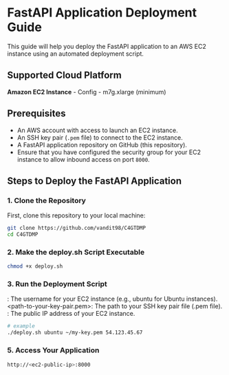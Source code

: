 # FastAPI Application Deployment Guide

This guide will help you deploy the FastAPI application to an AWS EC2 instance using an automated deployment script.

## Supported Cloud Platform
**Amazon EC2 Instance** - Config - m7g.xlarge (minimum)

## Prerequisites

- An AWS account with access to launch an EC2 instance.
- An SSH key pair (`.pem` file) to connect to the EC2 instance.
- A FastAPI application repository on GitHub (this repository).
- Ensure that you have configured the security group for your EC2 instance to allow inbound access on port `8000`.

## Steps to Deploy the FastAPI Application

### 1. Clone the Repository

First, clone this repository to your local machine:

```bash
git clone https://github.com/vandit98/C4GTDMP
cd C4GTDMP
```

### 2. Make the deploy.sh Script Executable
```bash
chmod +x deploy.sh
```

### 3. Run the Deployment Script
<ec2-username>: The username for your EC2 instance (e.g., ubuntu for Ubuntu instances).
<path-to-your-key-pair.pem>: The path to your SSH key pair file (.pem file).
<ec2-public-ip>: The public IP address of your EC2 instance.

```bash
# example
./deploy.sh ubuntu ~/my-key.pem 54.123.45.67
```

### 5. Access Your Application

```bash
http://<ec2-public-ip>:8000
```
